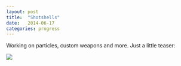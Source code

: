 ```yaml
---
layout: post
title:  "Shotshells"
date:   2014-06-17
categories: progress
---
```

Working on particles, custom weapons and more. Just a little teaser:

![](https://raw.githubusercontent.com/cxong/cdogs-sdl/gh-pages/_posts/shotshell.gif)